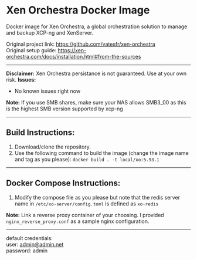 # Xen Orchestra Docker Image
Docker image for Xen Orchestra, a global orchestration solution to manage and backup XCP-ng and XenServer.  
  
Original project link: https://github.com/vatesfr/xen-orchestra  
Original setup guide: https://xen-orchestra.com/docs/installation.html#from-the-sources
***
**Disclaimer:** Xen Orchestra persistance is not guaranteed. Use at your own risk.
**Issues:**  
- No known issues right now

**Note:** If you use SMB shares, make sure your NAS allows SMB3_00 as this is the highest SMB version supported by xcp-ng
***

## Build Instructions:  
1. Download/clone the repository.
2. Use the following command to build the image (change the image name and tag as you please):
`docker build . -t local/xo:5.93.1`

***
## Docker Compose Instructions:  
1. Modify the compose file as you please but note that the redis server name in `/etc/xo-server/config.toml` is defined as `xo-redis`

**Note:** Link a reverse proxy container of your choosing. I provided `nginx_reverse_proxy.conf` as a sample nginx configuration.
*** 

default credentials:  
user: admin@admin.net  
password: admin
